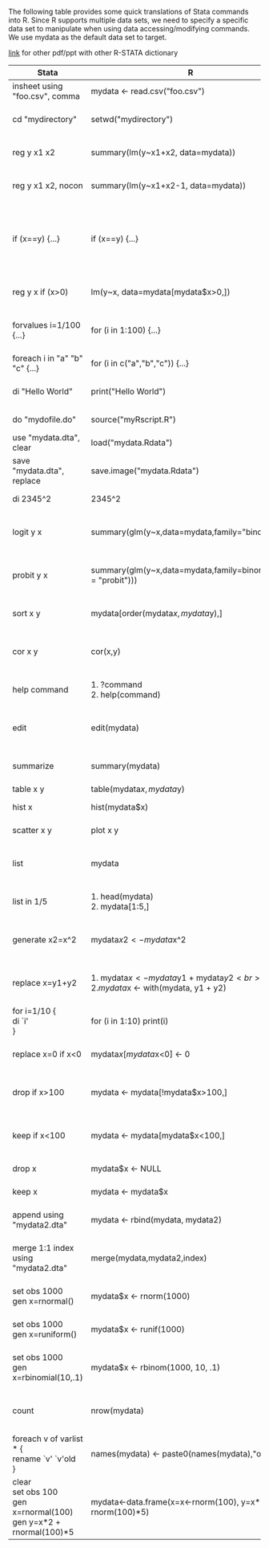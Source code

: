 The following table provides some quick translations of Stata commands into R.  Since R supports multiple data sets, we need to specify a specific data set to manipulate when using data accessing/modifying commands. We use mydata as the default data set to target. 

[link](http://www.princeton.edu/~otorres/RStata.pdf) for other pdf/ppt with other R-STATA dictionary



Stata                         | R                                          | Description
------------------------------|--------------------------------------------|------------------------------
insheet using "foo.csv", comma| mydata <- read.csv("foo.csv")              | Read csv file
cd "mydirectory"              | setwd("mydirectory")                       | Change working directories
reg y x1 x2                   | summary(lm(y~x1+x2, data=mydata))          | Ordinary least squares with constant
reg y x1 x2, nocon            | summary(lm(y~x1+x2-1, data=mydata))        | Ordinary least squares without constant
if (x==y) {...}               | if (x==y) {...}                            | Initial line condition use to evaluate whether a command(s) should be exectuted
reg y x if (x>0)              | lm(y~x, data=mydata[mydata$x>0,])          | Select a conditional subset of data
forvalues i=1/100 {...}       | for (i in 1:100) {...}                     | Loop through integer values of i from 1 to 100
foreach i in "a" "b" "c" {...}| for (i in c("a","b","c")) {...}            | Loop through a list of items
di "Hello World"              | print("Hello World")                       | Prints "hello world" on screen
do "mydofile.do"              | source("myRscript.R")                      | Call and run code file
use "mydata.dta", clear       | load("mydata.Rdata")                       | Load saved workspace/data
save "mydata.dta", replace    | save.image("mydata.Rdata")                 | Save current workspace/data
di 2345^2                     | 2345^2                                     | Calculate 2345 squared
logit y x                     | summary(glm(y~x,data=mydata,family="binomial"))| Perform logit maximum likelihood estimation
probit y x                    | summary(glm(y~x,data=mydata,family=binomial(link = "probit")))| Perform probit maximum likelihood estimation
sort x y                      | mydata[order(mydata$x, mydata$y),]         | Sort the data frame by variable x
cor x y                       | cor(x,y)                                   | Produce a table of correlates between x and y
help command                  | 1. ?command <br> 2. help(command)          | Load the help file on a command
edit                          | edit(mydata)                               | Open data editor window (not recommended)
summarize                     | summary(mydata)                            | Provide summary values for data
table x y                     | table(mydata$x,mydata$y)                   | Two way table
hist x                        | hist(mydata$x)                             | Histogram of variable x
scatter x y                   | plot x y                                   | Scatter plot of x on y
list                          | mydata                                     | Print to screen all of the values of the data frame
list in 1/5                   | 1. head(mydata) <br> 2. mydata[1:5,]       | Print to screen first 5 rows of data
generate x2=x^2               | mydata$x2 <- mydata$x^2                    | Create a new variable x2 which is the square of x
replace x=y1+y2               | 1. mydata$x <- mydata$y1 + mydata$y2 <br> 2.  mydata$x <- with(mydata, y1 + y2) | Change the x value of data to be equal to y1+y2
for i=1/10 {<br> di `i' <br> } | for (i in 1:10) print(i)                  | Print count from 1 to 10
replace x=0 if x<0             | mydata$x[mydata$x<0] <- 0                 | Replace all values of x less than 0 with zero
drop if x>100                  | mydata <- mydata[!mydata$x>100,]          | Drop observations with x greater than 100
keep if x<100                  | mydata <- mydata[mydata$x<100,]           | Keep observations with x less than 100
drop x                         | mydata$x <- NULL                          | Drop variable x from the data
keep x                         | mydata <- mydata$x                        | Keep only x in the data
append using "mydata2.dta"     | mydata <- rbind(mydata, mydata2)          | Append mydata2 to mydata
merge 1:1 index using "mydata2.dta" | merge(mydata,mydata2,index)          | Merge two data sets together by index variable(s)
set obs 1000 <br> gen x=rnormal() | mydata$x <- rnorm(1000)                | Generate 1000 random normal draws
set obs 1000 <br> gen x=runiform() | mydata$x <- runif(1000)                | Generate 1000 random uniform draws
set obs 1000 <br> gen x=rbinomial(10,.1) | mydata$x <- rbinom(1000, 10, .1) | Generate 1000 random binomial (10,.1) draws
count                          | nrow(mydata)                               | Count the number of observations in the data
foreach v of varlist * { <br> rename \`v' \`v'old <br> } | names(mydata) <- paste0(names(mydata),"old") | Rename all of the variables in the data ...old
clear <br> set obs 100 <br> gen x=rnormal(100) <br> gen y=x*2 + rnormal(100)*5 | mydata<-data.frame(x=x<-rnorm(100), y=x*2 + rnorm(100)*5)| Simulate a new data set with y dependent upon x

